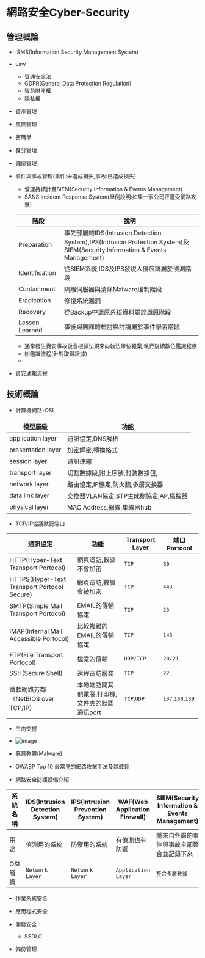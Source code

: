 # 網路安全Cyber-Security
## 管理概論
- ISMS(Information Security Management System)
- Law
  - 資通安全法
  - GDPR(General Data Protection Regulation)
  - 智慧財產權
  - 隱私權
- 資產管理
- 風險管理
- 密碼學
- 身分管理
- 備份管理
- 事件與事故管理(事件:未造成損失,事故:已造成損失)
  - 營運持續計畫SIEM(Security Information & Events Management)
  - SANS Incident Response System(舉例說明:如果一家公司正遭受網路攻擊)
  
  | 階段| 說明|
  |----|---------|
  |Preparation|事先部屬的IDS(Intrusion Detection System),IPS(Intrusion Protection System)及SIEM(Security Information & Events Management)|
  |Identification|從SIEM系統,IDS及IPS發現入侵痕跡屬於偵測階段|
  |Containment|隔離伺服器與清除Malware遏制階段|
  |Eradication|修復系統漏洞|
  |Recovery|從Backup中還原系統資料屬於還原階段|
  |Lesson Learned|事後與團隊的檢討與討論屬於事件學習階段|
  
  - 通常發生資安事故後會根據法規來向執法單位報案,執行後續數位鑑識程序
  - 樹鑑識流程(針對取得證據)
  - 
  
- 資安通報流程
## 技術概論

- 計算機網路-OSI

|模型層級|功能|
|---------|-----|
|application layer|通訊協定,DNS解析|
|presentation layer|加密解密,轉換格式|
|session layer|通訊連線|
|transport layer|切割數據段,附上序號,封裝數據包,|
|network layer|路由協定,IP協定,防火牆,多層交換器|
|data link layer|交換器VLAN協定,STP生成樹協定,AP,橋接器|
|physical layer|MAC Address,網線,集線器hub|

- TCP/IP協議默認端口

|通訊協定|功能| Transport Layer|端口Portocol|
|---------|---------|---------|---------|
|HTTP(Hyper-Text Transport Portocol)|網頁造訪,數據不會加密|`TCP`|`80`|
|HTTPS(Hyper-Text Transport Portocol Secure)|網頁造訪,數據會被加密|`TCP`|`443`|
|SMTP(Simple Mail Transport Portocol)|EMAIL的傳輸協定|`TCP`|`25`|
|IMAP(Internal Mail Accessible Portocol)|比較複雜的EMAIL的傳輸協定|`TCP`|`143`|
|FTP(File Transport Portocol)|檔案的傳輸|`UDP/TCP`|`20/21`|
|SSH(Secure Shell)|遠程造訪服務|`TCP`|`22`|
|微軟網路芳鄰（NetBIOS over TCP/IP）|本地端訪問其他電腦,打印機,文件夾的默認通訊port|`TCP`,`UDP`|`137`,`138`,`139`|

- 三向交握 
- ![image](https://github.com/user-attachments/assets/0fa8cb0e-201e-482d-83d0-cc751eb21621)

- 惡意軟體(Malware)

- OWASP Top 10 最常見的網路攻擊手法及其威脅

- 網路安全防護設備介紹

|  系統名稱  |IDS(Intrusion Detection System) | IPS(Intrusion Prevention System)   | WAF(Web Application Firewall)  | SIEM(Security Information & Events Management) | 
|-----------|----|---|---|----|
|用途|偵測用的系統|防禦用的系統|有偵測也有防禦|將來自各層的事件與事故全部整合並記錄下來|
|OSI層級|`Network Layer`|`Network Layer`|`Application Layer`|`整合多層數據`|


- 作業系統安全

- 應用程式安全

- 開發安全
  - SSDLC

- 備份管理
